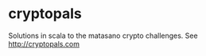 cryptopals
==========

Solutions in scala to the matasano crypto challenges. See http://cryptopals.com
